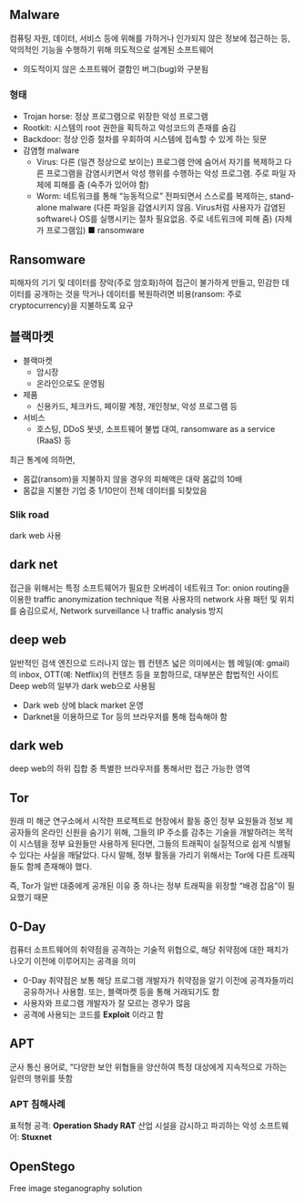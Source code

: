 ## Malware
컴퓨팅 자원, 데이터, 서비스 등에 위해를 가하거나 인가되지 않은 정보에 접근하는 등, 악의적인 기능을 수행하기 위해 의도적으로 설계된 소프트웨어
- 의도적이지 않은 소프트웨어 결함인 버그(bug)와 구분됨
### 형태
- Trojan horse: 정상 프로그램으로 위장한 악성 프로그램
- Rootkit: 시스템의 root 권한을 획득하고 악성코드의 존재를 숨김
- Backdoor: 정상 인증 절차를 우회하여 시스템에 접속할 수 있게 하는 뒷문
- 감염형 malware
	- Virus: 다른 (일견 정상으로 보이는) 프로그램 안에 숨어서 자기를 복제하고 다른 프로그램을 감염시키면서 악성 행위를 수행하는 악성 프로그램. 주로 파일 자체에 피해를 줌 (숙주가 있어야 함)
	-  Worm: 네트워크를 통해 “능동적으로” 전파되면서 스스로를 복제하는, stand-alone malware (다른 파일을 감염시키지 않음. Virus처럼 사용자가 감염된 software나 OS를 실행시키는 절차 필요없음. 주로 네트워크에 피해 줌) (자체가 프로그램임)
■ ransomware

## Ransomware
피해자의 기기 및 데이터를 장악(주로 암호화)하여 접근이 불가하게 만들고, 민감한 데이터를 공개하는 것을 막거나 데이터를 복원하려면 비용(ransom: 주로 cryptocurrency)을 지불하도록 요구
## 블랙마켓
- 블랙마켓
	- 암시장
	- 온라인으로도 운영됨
- 제품
	- 신용카드, 체크카드, 페이팔 계정, 개인정보, 악성 프로그램 등
- 서비스
	- 호스팅, DDoS 봇넷, 소프트웨어 불법 대여, ransomware as a service (RaaS) 등

최근 통계에 의하면,
- 몸값(ransom)을 지불하지 않을 경우의 피해액은 대략 몸값의 10배
- 몸값을 지불한 기업 중 1/10만이 전체 데이터를 되찾았음
### Slik road
dark web 사용
## dark net
접근을 위해서는 특정 소프트웨어가 필요한 오버레이 네트워크
Tor: onion routing을 이용한 traffic anonymization technique 적용
사용자의 network 사용 패턴 및 위치를 숨김으로서, Network surveillance 나 traffic analysis 방지
## deep web
일반적인 검색 엔진으로 드러나지 않는 웹 컨텐츠
넓은 의미에서는 웹 메일(예: gmail)의 inbox, OTT(예: Netflix)의 컨텐츠 등을 포함하므로, 대부분은 합법적인 사이트
Deep web의 일부가 dark web으로 사용됨
- Dark web 상에 black market 운영
- Darknet을 이용하므로 Tor 등의 브라우저를 통해 접속해야 함
## dark web
deep web의 하위 집합 중 특별한 브라우저를 통해서만 접근 가능한 영역

## Tor
원래 미 해군 연구소에서 시작한 프로젝트로 현장에서 활동 중인 정부 요원들과 정보 제공자들의 온라인 신원을 숨기기 위해, 그들의 IP 주소를 감추는 기술을 개발하려는 목적
이 시스템을 정부 요원들만 사용하게 된다면,
그들의 트래픽이 실질적으로 쉽게 식별될 수 있다는 사실을 깨달았다.
다시 말해, 정부 활동을 가리기 위해서는 Tor에 다른 트래픽들도 함께 존재해야 했다.

즉, Tor가 일반 대중에게 공개된 이유 중 하나는 정부 트래픽을 위장할 “배경 잡음”이 필요했기 때문

## 0-Day
컴퓨터 소프트웨어의 취약점을 공격하는 기술적 위협으로, 해당 취약점에 대한 패치가 나오기 이전에 이루어지는 공격을 의미
- 0-Day 취약점은 보통 해당 프로그램 개발자가 취약점을 알기 이전에 공격자들끼리 공유하거나 사용함. 또는, 블랙마켓 등을 통해 거래되기도 함
- 사용자와 프로그램 개발자가 잘 모르는 경우가 많음
- 공격에 사용되는 코드를 **Exploit** 이라고 함
## APT
군사 통신 용어로, “다양한 보안 위협들을 양산하여 특정 대상에게 지속적으로 가하는 일련의 행위를 뜻함

### APT 침해사례
표적형 공격: **Operation Shady RAT**
산업 시설을 감시하고 파괴하는 악성 소프트웨어: **Stuxnet**
## OpenStego
Free image steganography solution